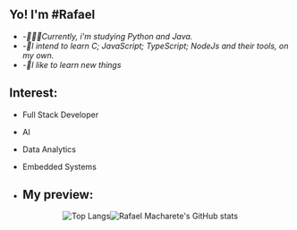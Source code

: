 
## Yo! I'm #Rafael

-  *-👨🏽‍💻Currently, i'm studying Python and Java.*
-  *-🚀I intend to learn C; JavaScript; TypeScript; NodeJs and their tools, on my own.*
-  *-🌱I like to learn new things*

## Interest:
- Full Stack Developer
- AI
- Data Analytics
- Embedded Systems
  
- ## My preview:
<div align="center">
  
 ![Top Langs](https://github-readme-stats.vercel.app/api/top-langs/?username=RafaelMacharete&layout=compact&theme=one_dark_pro)![Rafael Macharete's GitHub stats](https://github-readme-stats.vercel.app/api?username=RafaelMacharete&show_icons=true&theme=one_dark_pro&height="1000")


</div>
